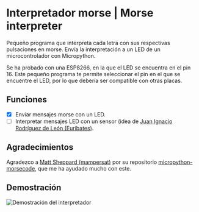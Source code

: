 # Interpretador morse | Morse interpreter

Pequeño programa que interpreta cada letra con sus respectivas pulsaciones en morse. Envía la interpretación a un LED de un microcontrolador con Micropython.

Se ha probado con una ESP8266, en la que el LED se encuentra en el pin 16. Este pequeño programa te permite seleccionar el pin en el que se encuentre el LED, por lo que debería ser compatible con otras placas.

## Funciones

- [x] Enviar mensajes morse con un LED.
- [ ] Interpretar mensajes LED con un sensor (idea de [Juan Ignacio Rodríguez de León (Euribates)](https://github.com/euribates).

## Agradecimientos

Agradezco a [Matt Sheppard (mampersat)](https://github.com/mampersat) por su repositorio [micropython-morsecode](https://github.com/mampersat/micropython-morsecode), que me ha ayudado mucho con este.

## Demostración
![Demostración del interpretador](https://raw.githubusercontent.com/ivanhercaz/morseinterpreter-micropython/master/demo.gif)

